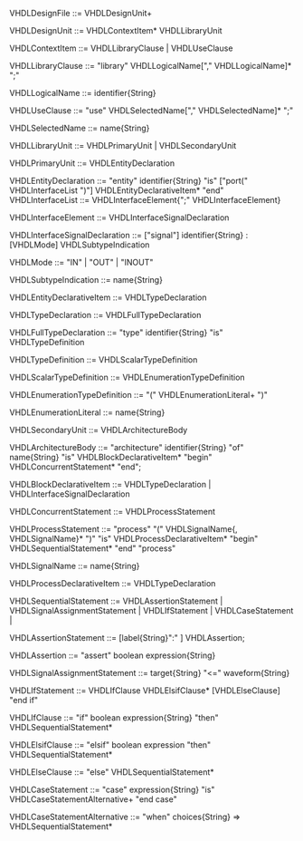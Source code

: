VHDLDesignFile ::= VHDLDesignUnit+

VHDLDesignUnit ::= VHDLContextItem*
                   VHDLLibraryUnit

VHDLContextItem ::= VHDLLibraryClause | VHDLUseClause

VHDLLibraryClause ::= "library" VHDLLogicalName["," VHDLLogicalName]* ";"

VHDLLogicalName ::= identifier{String}

VHDLUseClause ::= "use" VHDLSelectedName["," VHDLSelectedName]* ";"

VHDLSelectedName ::= name{String}

VHDLLibraryUnit ::= VHDLPrimaryUnit | VHDLSecondaryUnit

VHDLPrimaryUnit ::= VHDLEntityDeclaration

VHDLEntityDeclaration ::= "entity" identifier{String} "is"
                             ["port(" VHDLInterfaceList ")"]
                             VHDLEntityDeclarativeItem*
                          "end"        
VHDLInterfaceList ::= VHDLInterfaceElement{";" VHDLInterfaceElement}

VHDLInterfaceElement ::= VHDLInterfaceSignalDeclaration

VHDLInterfaceSignalDeclaration ::= ["signal"] identifier{String} : [VHDLMode] VHDLSubtypeIndication

VHDLMode ::= "IN" | "OUT" | "INOUT"

VHDLSubtypeIndication ::= name{String}

VHDLEntityDeclarativeItem ::= VHDLTypeDeclaration

VHDLTypeDeclaration ::= VHDLFullTypeDeclaration

VHDLFullTypeDeclaration ::= "type" identifier{String} "is" VHDLTypeDefinition

VHDLTypeDefinition ::= VHDLScalarTypeDefinition

VHDLScalarTypeDefinition ::= VHDLEnumerationTypeDefinition

VHDLEnumerationTypeDefinition ::= "(" VHDLEnumerationLiteral+ ")"

VHDLEnumerationLiteral ::= name{String}

VHDLSecondaryUnit ::= VHDLArchitectureBody

VHDLArchitectureBody ::= "architecture" identifier{String} "of" name{String} "is"
                           VHDLBlockDeclarativeItem*
                        "begin"
                           VHDLConcurrentStatement*
                        "end";

VHDLBlockDeclarativeItem ::= VHDLTypeDeclaration | VHDLInterfaceSignalDeclaration

VHDLConcurrentStatement ::= VHDLProcessStatement

VHDLProcessStatement ::= "process" "(" VHDLSignalName{, VHDLSignalName}* ")" "is"
                            VHDLProcessDeclarativeItem*
                         "begin"
                            VHDLSequentialStatement*
                         "end" "process"

VHDLSignalName ::= name{String}
                         
VHDLProcessDeclarativeItem ::= VHDLTypeDeclaration

VHDLSequentialStatement ::= VHDLAssertionStatement |
                            VHDLSignalAssignmentStatement |
                            VHDLIfStatement |
                            VHDLCaseStatement |

VHDLAssertionStatement ::= [label{String}":" ] VHDLAssertion;

VHDLAssertion ::= "assert" boolean expression{String}

VHDLSignalAssignmentStatement ::= target{String} "<=" waveform{String}

VHDLIfStatement ::= VHDLIfClause
                    VHDLElsifClause*
                    [VHDLElseClause]
                    "end if"

VHDLIfClause ::= "if" boolean expression{String} "then"
                    VHDLSequentialStatement*
                    
VHDLElsifClause ::= "elsif" boolean expression "then"
                       VHDLSequentialStatement*

VHDLElseClause ::= "else"
                      VHDLSequentialStatement*

VHDLCaseStatement ::= "case" expression{String} "is"
                         VHDLCaseStatementAlternative+
                      "end case"
                      
VHDLCaseStatementAlternative ::= "when" choices{String} =>
                                    VHDLSequentialStatement*
